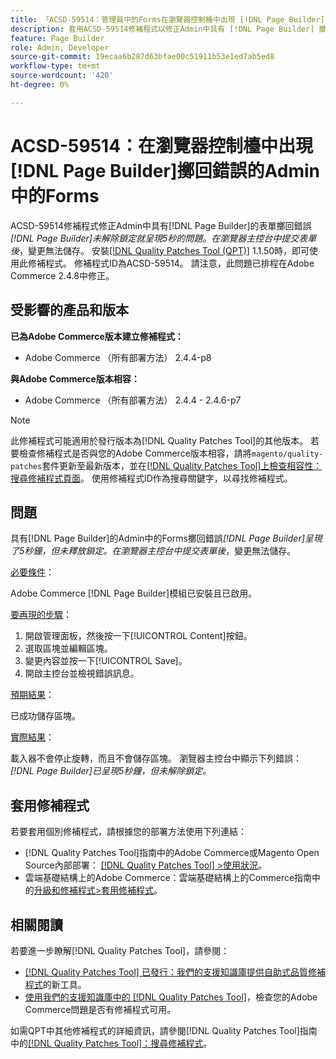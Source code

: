```yaml
---
title: 「ACSD-59514：管理員中的Forms在瀏覽器控制檯中出現 [!DNL Page Builder] 擲回錯誤」
description: 套用ACSD-59514修補程式以修正Admin中具有 [!DNL Page Builder] 擲回的表單錯誤「[!DNL Page Builder]」呈現達5秒而未釋放鎖定的Adobe Commerce問題。 在瀏覽器主控台中提交表單後，變更無法儲存。
feature: Page Builder
role: Admin, Developer
source-git-commit: 19ecaa6b287d63bfae00c51911b53e1ed7ab5ed8
workflow-type: tm+mt
source-wordcount: '420'
ht-degree: 0%

---
```



# ACSD-59514：在瀏覽器控制檯中出現[!DNL Page Builder]擲回錯誤的Admin中的Forms

ACSD-59514修補程式修正Admin中具有[!DNL Page Builder]的表單擲回錯誤&#x200B;*[!DNL Page Builder]未解除鎖定就呈現5秒的問題。在瀏覽器主控台中提交表單後*，變更無法儲存。 安裝[[!DNL Quality Patches Tool (QPT)]](/help/announcements/adobe-commerce-announcements/magento-quality-patches-released-new-tool-to-self-serve-quality-patches.md) 1.1.50時，即可使用此修補程式。 修補程式ID為ACSD-59514。 請注意，此問題已排程在Adobe Commerce 2.4.8中修正。

## 受影響的產品和版本

**已為Adobe Commerce版本建立修補程式：**

* Adobe Commerce （所有部署方法） 2.4.4-p8

**與Adobe Commerce版本相容：**

* Adobe Commerce （所有部署方法） 2.4.4 - 2.4.6-p7

>[!NOTE]
>
>此修補程式可能適用於發行版本為[!DNL Quality Patches Tool]的其他版本。 若要檢查修補程式是否與您的Adobe Commerce版本相容，請將`magento/quality-patches`套件更新至最新版本，並在[[!DNL Quality Patches Tool]上檢查相容性：搜尋修補程式頁面](https://experienceleague.adobe.com/tools/commerce-quality-patches/index.html)。 使用修補程式ID作為搜尋關鍵字，以尋找修補程式。

## 問題

具有[!DNL Page Builder]的Admin中的Forms擲回錯誤&#x200B;*[!DNL Page Builder]呈現了5秒鐘，但未釋放鎖定。在瀏覽器主控台中提交表單後*，變更無法儲存。

<u>必要條件</u>：

Adobe Commerce [!DNL Page Builder]模組已安裝且已啟用。

<u>要再現的步驟</u>：

1. 開啟管理面板，然後按一下[!UICONTROL Content]按鈕。
1. 選取區塊並編輯區塊。
1. 變更內容並按一下[!UICONTROL Save]。
1. 開啟主控台並檢視錯誤訊息。

<u>預期結果</u>：

已成功儲存區塊。

<u>實際結果</u>：

載入器不會停止旋轉，而且不會儲存區塊。 瀏覽器主控台中顯示下列錯誤：
*[!DNL Page Builder]已呈現5秒鐘，但未解除鎖定。*

## 套用修補程式

若要套用個別修補程式，請根據您的部署方法使用下列連結：

* [!DNL Quality Patches Tool]指南中的Adobe Commerce或Magento Open Source內部部署： [[!DNL Quality Patches Tool] >使用狀況](https://experienceleague.adobe.com/docs/commerce-operations/tools/quality-patches-tool/usage.html)。
* 雲端基礎結構上的Adobe Commerce：雲端基礎結構上的Commerce指南中的[升級和修補程式>套用修補程式](https://experienceleague.adobe.com/docs/commerce-cloud-service/user-guide/develop/upgrade/apply-patches.html)。

## 相關閱讀

若要進一步瞭解[!DNL Quality Patches Tool]，請參閱：

* [[!DNL Quality Patches Tool] 已發行：我們的支援知識庫提供自助式品質修補程式](/help/announcements/adobe-commerce-announcements/magento-quality-patches-released-new-tool-to-self-serve-quality-patches.md)的新工具。
* [使用我們的支援知識庫中的 [!DNL Quality Patches Tool]](/help/support-tools/patches-available-in-qpt-tool/check-patch-for-magento-issue-with-magento-quality-patches.md)，檢查您的Adobe Commerce問題是否有修補程式可用。

如需QPT中其他修補程式的詳細資訊，請參閱[!DNL Quality Patches Tool]指南中的[[!DNL Quality Patches Tool]：搜尋修補程式](https://experienceleague.adobe.com/tools/commerce-quality-patches/index.html)。
